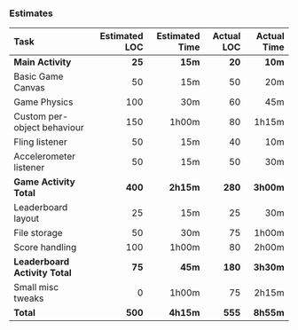 ### Estimates
Task                           | Estimated LOC | Estimated Time | Actual LOC | Actual Time
:------------------------------|--------------:|---------------:|-----------:|------------:
**Main Activity**              |        **25** |        **15m** |     **20** |     **10m**
Basic Game Canvas              |            50 |            15m |         50 |         20m
Game Physics                   |           100 |            30m |         60 |         45m
Custom per-object behaviour    |           150 |          1h00m |         80 |       1h15m
Fling listener                 |            50 |            15m |         40 |         10m
Accelerometer listener         |            50 |            15m |         50 |         30m
**Game Activity Total**        |       **400** |      **2h15m** |    **280** |   **3h00m**
Leaderboard layout             |            25 |            15m |         25 |        30m
File storage                   |            50 |            30m |         75 |       1h00m
Score handling                 |           100 |          1h00m |         80 |       2h00m
**Leaderboard Activity Total** |        **75** |        **45m** |    **180** |   **3h30m**
Small misc tweaks              |             0 |          1h00m |         75 |       2h15m
**Total**                      |       **500** |      **4h15m** |    **555** |   **8h55m**
